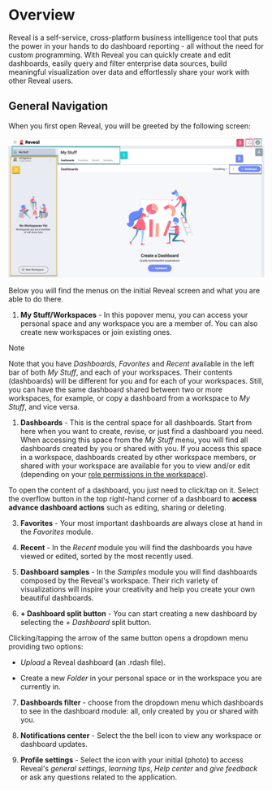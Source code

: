 # Overview

Reveal is a self-service, cross-platform business intelligence tool that puts the power in your hands to do dashboard reporting - all without the
need for custom programming. With Reveal you can quickly create and edit dashboards, easily query and filter enterprise data sources, build meaningful visualization over data and effortlessly share your work with other Reveal users.

## General Navigation

When you first open Reveal, you will be greeted by the following screen:

<img src="images/reveal-initial-view.png" alt="Reveal start screen view" class="responsive-img"/>

Below you will find the menus on the initial Reveal screen and what you are able to do there.

1.  **My Stuff/Workspaces** - In this popover menu, you can access your personal space and any workspace you are a member of. You can also create new workspaces or join existing ones. 

> [!NOTE]
> Note that you have *Dashboards*, *Favorites* and *Recent* available in the left bar of both *My Stuff*, and each of your workspaces. Their contents (dashboards) will be different for you and for each of your workspaces. Still, you can have the same dashboard shared between two or more workspaces, for example, or copy a dashboard from a workspace to *My Stuff*, and vice versa.


1.  **Dashboards** - This is the central space for all dashboards. Start from here when you want to create, revise, or just find a dashboard you need. When accessing this space from the _My Stuff_ menu, you will find all dashboards created by you or shared with you. If you access this space in a workspace, dashboards created by other workspace members, or shared with your workspace are available for you to view and/or edit (depending on your [role permissions in the workspace](~/en/workspaces/overview.html#members-roles-permissions)).

  To open the content of a dashboard, you just need to click/tap on it. Select the overflow button in the top right-hand corner of a dashboard to **access advance dashboard actions** such as editing, sharing or deleting.

3.  **Favorites** - Your most important dashboards are always close at hand in the *Favorites* module.

4.  **Recent** - In the *Recent* module you will find the dashboards you have viewed or edited, sorted by the most recently used.

5.  **Dashboard samples** - In the *Samples* module you will find dashboards composed by the Reveal's workspace. Their rich variety of visualizations will inspire your creativity and help you create your own beautiful dashboards. 

6.  **+ Dashboard split button** - You can start creating a new dashboard by selecting the *+ Dashboard* split button.

  Clicking/tapping the arrow of the same button opens a dropdown menu providing two options:

  - *Upload* a Reveal dashboard (an .rdash file).

  - Create a new *Folder* in your personal space or in the workspace you are currently in.
        
7.  **Dashboards filter** - choose from the dropdown menu which dashboards to see in the dashboard module: all, only created by you
or shared with you.

8.  **Notifications center** - Select the the bell icon to view any workspace or dashboard updates.

9.  **Profile settings** - Select the icon with your initial (photo) to access Reveal's *general settings*, *learning tips*, *Help center* and *give feedback* or ask any questions related to the application.


